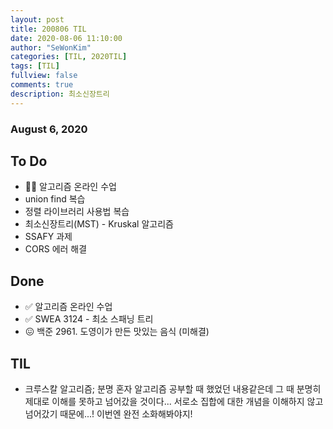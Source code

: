 ```yaml
---
layout: post
title: 200806 TIL
date: 2020-08-06 11:10:00
author: "SeWonKim"
categories: [TIL, 2020TIL]
tags: [TIL]
fullview: false
comments: true
description: 최소신장트리
---
```


### August 6, 2020

## To Do

- 👨‍💻 알고리즘 온라인 수업
- union find 복습
- 정렬 라이브러리 사용법 복습
- 최소신장트리(MST) - Kruskal 알고리즘
- SSAFY 과제
- CORS 에러 해결

## Done

- ✅ 알고리즘 온라인 수업
- ✅ SWEA 3124 - 최소 스패닝 트리
- 😖 백준 2961. 도영이가 만든 맛있는 음식 (미해결)

## TIL

- 크루스칼 알고리즘; 분명 혼자 알고리즘 공부할 때 했었던 내용같은데 그 때 분명히 제대로 이해를 못하고 넘어갔을 것이다... 서로소 집합에 대한 개념을 이해하지 않고 넘어갔기 때문에...! 이번엔 완전 소화해봐야지!
